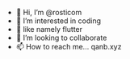 - 👋 Hi, I’m @rosticom
- 👀 I’m interested in coding
- 🌱 like namely flutter
- 💞️ I’m looking to collaborate
- 📫 How to reach me... qanb.xyz

